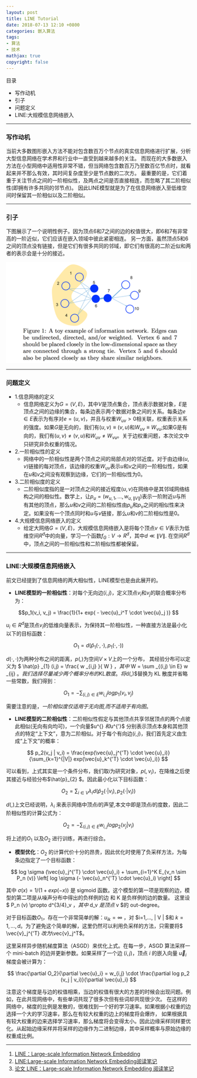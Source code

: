 ```yaml
---
layout: post
title: LINE Tutorial
date: 2018-07-13 12:10 +0800
categories: 嵌入算法
tags:
- 算法
- 技术
mathjax: true
copyright: false
---
```


目录

* 写作动机
* 引子
* 问题定义
* LINE:大规模信息网络嵌入


-------

### 写作动机

当前大多数图形嵌入方法不能对包含数百万个节点的真实信息网络进行扩展，分析大型信息网络在学术界和行业中一直受到越来越多的关注。
而现在的大多数嵌入方法在小型网络中适用性非常不错，但当网络包含数百万乃至数百亿节点时，就看起来并不那么有效，其时间复杂度至少是节点数的二次方。
最重要的是，它们着重于关注节点之间的一阶相似性，及两点之间是否直接相连，而忽略了其二阶相似性(即拥有许多共同的邻节点)。
因此LINE模型就是为了在信息网络嵌入至低维空间时保留其一阶相似以及二阶相似。


-------

### 引子

下图展示了一个说明性例子。因为顶点6和7之间的边的权值很大，即6和7有非常高的一阶近似，它们应该在嵌入领域中彼此紧密相连。
另一方面，虽然顶点5和6之间的顶点没有链接，但是它们有很多共同的邻域，即它们有很高的二阶近似和两者的表示会是十分的接近。

![neighbors](/posts_res/2018-07-13-LINE/1.png)


--------

### 问题定义

- 1.信息网络的定义
    - 信息网络定义为$G=(V,E)$，其中$V$是顶点集合，顶点表示数据对象，$E$是顶点之间的边缘的集合，每条边表示两个数据对象之间的关系。每条边$e\in E$表示为有序对$e=(u,v)$，并且与权重$W_{uv} > 0$相关联，权重表示关系的强度。如果$G$是无向的，我们有$(u,v)\equiv (v,u)$和$W_{uv}\equiv W_{vu}$;如果G是有向的，我们有$(u,v)\ne (v,u)$和$W_{uv}\ne W_{vu}$。关于边权重问题，本次论文中只研究非负权重的情况。
- 2.一阶相似性的定义
    - 网络中的一阶相似性是两个顶点之间的局部点对的邻近度。对于由边缘$(u,v)$链接的每对顶点，该边缘的权重$W_{uv}$表示$u$和$v$之间的一阶相似性，如果在$u$和$v$之间没有观察到边缘，它们的一阶相似性为$0$。
- 3.二阶相似度的定义
    - 二阶相似度指的是一对顶点之间的接近程度$(u,v)$在网络中是其邻域网络结构之间的相似性。数学上，让$p_{u} =(w_{u,1},...,w_{u, \| V \| })$表示一阶附近$u$与所有其他的顶点，那么$u$和$v$之间的二阶相似性由$p_{u}$和$p_{v}$之间的相似性来决定。如果没有一个顶点同时和$u$与$v$链接，那么$u$和$v$的二阶相似性是0。
- 4.大规模信息网络嵌入的定义
    - 给定大网络$G=(V,E)$，大规模信息网络嵌入是将每个顶点$v\in V$表示为低维空间$R^{d}$中的向量，学习一个函数$f_{G} : V \rightarrow R^{d}$，其中$d\ll \| V \|$. 在空间$R^{d}$中，顶点之间的一阶相似性和二阶相似性都被保留。


--------

### LINE:大规模信息网络嵌入

前文已经提到了信息网络的两大相似性，LINE模型也是由此展开的。

- **LINE模型的一阶相似性**：对每个无向边$(i,j)$，定义顶点$v_{i}$和$v_{j}$的联合概率分布为：

$$p_1(v_i, v_j) = \frac{1}{1+ exp( - \vec{u}_i^T \cdot \vec{u}_j )} $$

$u_{i}\in {R}^{d}$是顶点$v_{i}$的低维向量表示，为保持其一阶相似性，一种直接方法是最小化以下的目标函数：

$$ O_1 = d( \hat{p}_1 (\cdot, \cdot), p_1 (\cdot, \cdot) ) $$

$d(\cdot , \cdot)$为两种分布之间的距离，$p(,)$为空间$V\times V$上的一个分布，
其经验分布可以定义为 $ \hat{p} _{1} (i,j) = \frac{ w _{i,j} }{ W } $，其中$ W = \sum _{(i,j) \in E} w _{ij} $。
我们选择尽量减少两个概率分布的KL 散度。将$d(,)$替换为 KL 散度并省略一些常数，我们得到︰

$$ O_1 = - \sum_{(i,j) \in E} w_{i,j} log p_1 (v_i, v_j) $$

需要注意的是，*一阶相似度仅适用于无向图,而不适用于有向图*。


- **LINE模型的二阶相似性**：二阶相似性假定与其他顶点共享邻居顶点的两个点彼此相似(无向有向均可)，一个向量$u^{} $和$u^{'}$ 分别表示顶点本身和其他顶点的特定“上下文”，意为二阶相似。对于每个有向边$(i,j)$，我们首先定义由生成“上下文”的概率：

$$ p_2(v_j | v_i) = \frac{exp(\vec{u}_j^{'T} \cdot \vec{u}_i)}{\sum_{k=1}^{|V|} exp(\vec{u}_k^{'T} \cdot \vec{u}_i)} $$

可以看到，上式其实是一个条件分布，我们取$i$为研究对象，$p(,v_{i} )$，在降维之后使其接近与经验分布$\hat{p}_{2} $。因此最小化以下目标函数：

$$ O_2 = \sum_{i \in V} \lambda_i d ( \hat{p}_2 (\cdot | v_i), p_2(\cdot | v_i) ) $$

$d(,)$上文已经说明，$\lambda _{i}$ 来表示网络中顶点$i$的声望,本文中即是顶点$i$的度数，因此二阶相似性的计算公式为：

$$ O_2 = - \sum_{(i,j) \in E} w_{i,j} log p_2(v_j | v_i) $$

将上述的$O_{1}$ 以及$O_{2}$ 进行训练，再进行综合。


- **模型优化**：$O_{2}$ 的计算代价十分的昂贵，因此优化时使用了负采样方法，为每条边指定了一个目标函数：

$$ log \sigma (\vec{u}_j^{'T} \cdot \vec{u}_i) + \sum_{i=1}^K E_{v_n \sim P_n (v)} \left[ log \sigma (- \vec{u}_n^{'T} \cdot \vec{u}_i) \right] $$

其中 $\sigma (x) = 1 / (1+exp(−x))$ 是 sigmoid 函数。这个模型的第一项是观察的边，模型的第二项是从噪声分布中得出的负样例的边 和 K 是负样例的边的数量。
这里设$ P_n (v) \propto d^{3/4}_v $，其中$ d_v $是顶点$ v $的 out-degree。

对于目标函数$O_1$，存在一个非常简单的解：$u_{ik} = \infty$ ，对 $i=1,…, \| V \| $和 $k=1,…,d$。为了避免这个简单的解，这里仍然可以利用负采样的方法，只需要将$ \vec{v}_j^{'T} $改为$\vec{v}_j^T$。

这里采样异步随机梯度算法（ASGD）来优化上式。在每一步，ASGD 算法采样一个 mini-batch 的边并更新参数。如果采样了一个边 $(i,j)$，顶点 $i$ 的嵌入向量 $\vec{u}_i$ 梯度会被计算为：

$$ \frac{\partial O_2}{\partial \vec{u}_i} = w_{i,j} \cdot \frac{\partial log p_2 (v_j | v_i)}{\partial \vec{u}_i} $$

注意这个梯度是与边的权值相乘，当边的权值有很大的方差的时候会出现问题。例如，在此共现网络中，有些单词共现了很多次但有些词却共现很少次。
在这样的网络中，梯度的比例是发散的，很难找到一个好的学习速率。如果根据小权重的边选择一个大的学习速率，那么在有较大权重的边上的梯度将会爆炸，
如果根据具有较大权重的边来选择学习速率，那么梯度将会变得太小。因此边缘采样同样要优化。从起始边缘采样并将采样的边缘作为二进制边缘，其中采样概率与原始边缘的权重成比例。


-------

>
1. [LINE：Large-scale Information Network Embedding](https://arxiv.org/pdf/1503.03578.pdf)
2. [LINE:Large-scale Information Network Embedding阅读笔记](https://zhuanlan.zhihu.com/p/27037042)
3. [论文 LINE：Large-scale Information Network Embedding 阅读笔记](https://huangzhanpeng.github.io/2018/03/01/LINE%EF%BC%9ALarge-scale-Information-Network-Embedding/)

